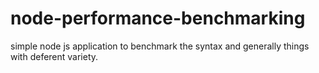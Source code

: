 # node-performance-benchmarking
simple node js application to benchmark the syntax and generally things with deferent variety.
